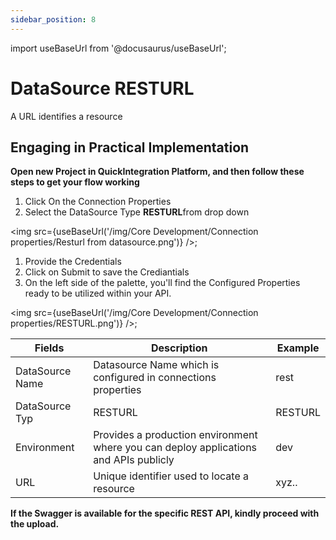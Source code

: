 ```yaml
---
sidebar_position: 8
---
```


import useBaseUrl from '@docusaurus/useBaseUrl';

# DataSource RESTURL

A URL identifies a resource 

## Engaging in Practical Implementation

**Open new Project in QuickIntegration Platform, and then follow these steps to get your flow working**

1) Click On the Connection Properties
2) Select the DataSource Type **RESTURL**from drop down
   
<img src={useBaseUrl('/img/Core Development/Connection properties/Resturl from datasource.png')} />;

1) Provide the Credentials 
2) Click on Submit to save the Crediantials
3) On the left side of the palette, you'll find the Configured Properties ready to be utilized within your API.

<img src={useBaseUrl('/img/Core Development/Connection properties/RESTURL.png')} />;

<table>
<thead>
<tr>
<th>Fields</th>
<th>Description</th>
<th>Example</th>
</tr>
</thead>
<tbody>
<tr>
<td>DataSource Name</td>
<td>Datasource Name which is configured in connections properties</td>
<td>rest</td>
</tr>
<tr>
<td>DataSource Typ</td>
<td>RESTURL</td>
<td>RESTURL</td>
</tr>
<tr>
<td>Environment</td>
<td>Provides a production environment where you can deploy applications and APIs publicly</td>
<td>dev</td>
</tr>
<tr>
<td>URL</td>
<td>Unique identifier used to locate a resource</td>
<td>xyz..</td>
</tr>
</tbody>
</table>

**If the Swagger is available for the specific REST API, kindly proceed with the upload.**
